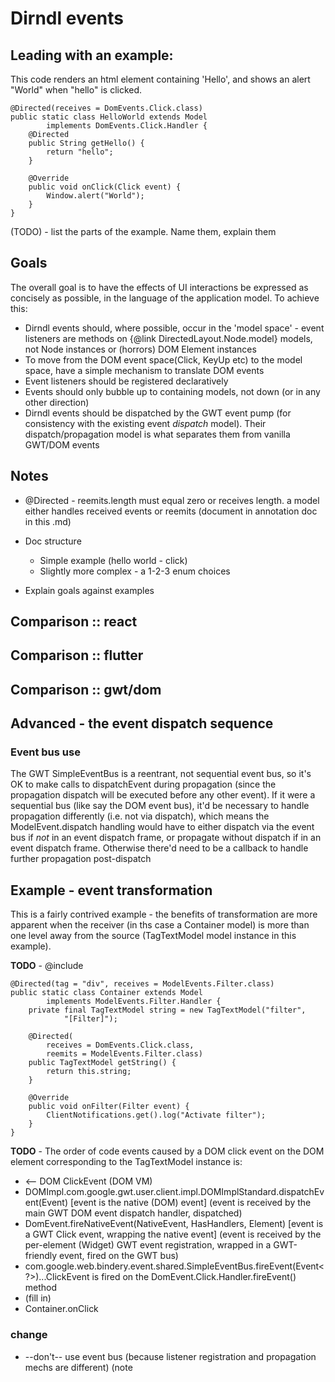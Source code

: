 # Dirndl events

<!-- @javadoc-include -->

## Leading with an example:

This code renders an html element containing 'Hello', and shows an alert "World" when "hello" is clicked.

```
@Directed(receives = DomEvents.Click.class)
public static class HelloWorld extends Model
		implements DomEvents.Click.Handler {
	@Directed
	public String getHello() {
		return "hello";
	}

	@Override
	public void onClick(Click event) {
		Window.alert("World");
	}
}
```

(TODO) - list the parts of the example. Name them, explain them

## Goals

The overall goal is to have the effects of UI interactions be expressed as concisely as possible, in the language of the 
application model. To achieve this: 

* Dirndl events should, where possible, occur in the 'model space' - event listeners are methods on {@link DirectedLayout.Node.model} 
  models, not Node instances or (horrors) DOM Element instances
* To move from the DOM event space(Click, KeyUp etc) to the model space, have a simple mechanism to translate DOM events
* Event listeners should be registered declaratively
* Events should only bubble up to containing models, not down (or in any other direction)
* Dirndl events should be dispatched by the GWT event pump (for consistency with the existing event *dispatch* model). Their dispatch/propagation model is what separates them from vanilla GWT/DOM events
  
## Notes

* @Directed -  reemits.length must equal zero or receives length. a model either handles received events or reemits (document in annotation
 doc in this .md)
 
* Doc structure
  * Simple example (hello world - click)
  * Slightly more complex - a 1-2-3 enum choices

* Explain goals against examples



## Comparison :: react

## Comparison :: flutter

## Comparison :: gwt/dom

## Advanced - the event dispatch sequence

### Event bus use

The GWT SimpleEventBus is a reentrant, not sequential event bus, so it's OK to make calls to dispatchEvent during propagation (since 
the propagation dispatch will be executed before any other event). If it were a sequential bus (like say the DOM event bus), 
it'd be necessary to handle propagation differently (i.e. not via dispatch), which means the ModelEvent.dispatch handling would 
have to either dispatch via the event bus if *not* in an event dispatch frame, or propagate without dispatch if in an event dispatch frame. 
Otherwise there'd need to be a callback to handle further propagation post-dispatch

## Example - event transformation

This is a fairly contrived example - the benefits of transformation are more apparent when the receiver (in ths case a Container model) 
is more than one level away from the source (TagTextModel model instance in this example). 

**TODO** - @include

```
@Directed(tag = "div", receives = ModelEvents.Filter.class)
public static class Container extends Model
		implements ModelEvents.Filter.Handler {
	private final TagTextModel string = new TagTextModel("filter",
			"[Filter]");

	@Directed(
		receives = DomEvents.Click.class,
		reemits = ModelEvents.Filter.class)
	public TagTextModel getString() {
		return this.string;
	}

	@Override
	public void onFilter(Filter event) {
		ClientNotifications.get().log("Activate filter");
	}
}

```

**TODO** - 
The order of code events caused by a DOM click event on the DOM element corresponding to the TagTextModel instance is:

* <div> <-- DOM ClickEvent (DOM VM)
* DOMImpl.com.google.gwt.user.client.impl.DOMImplStandard.dispatchEvent(Event) [event is the native (DOM) event]
(event is received by the main GWT DOM event dispatch handler, dispatched)
* DomEvent.fireNativeEvent(NativeEvent, HasHandlers, Element) [event is a GWT Click event, wrapping the native event]
(event is received by the per-element (Widget) GWT event registration, wrapped in a GWT-friendly event, fired on the GWT bus)
* com.google.web.bindery.event.shared.SimpleEventBus.fireEvent(Event<?>)...ClickEvent is fired on the DomEvent.Click.Handler.fireEvent() method
* (fill in)
* Container.onClick


### change

* --don't-- use event bus (because listener registration and propagation mechs are different) (note 

